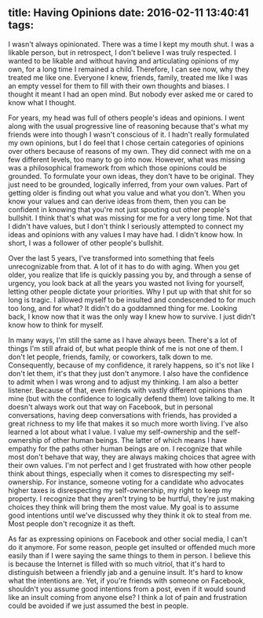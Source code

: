 title: Having Opinions
date: 2016-02-11 13:40:41
tags:
---

I wasn't always opinionated. There was a time I kept my mouth shut. I was a likable person, but in retrospect, I don't believe I was truly respected. I wanted to be likable and without having and articulating opinions of my own, for a long time I remained a child. Therefore, I can see now, why they treated me like one. Everyone I knew, friends, family, treated me like I was an empty vessel for them to fill with their own thoughts and biases. I thought it meant I had an open mind. But nobody ever asked me or cared to know what I thought. 

For years, my head was full of others people's ideas and opinions. I went along with the usual progressive line of reasoning because that's what my friends were into though I wasn't conscious of it. I hadn't really formulated my own opinions, but I do feel that I chose certain categories of opinions over others because of reasons of my own. They did connect with me on a few different levels, too many to go into now. However, what was missing was a philosophical framework from which those opinions could be grounded. To formulate your own ideas, they don't have to be original. They just need to be grounded, logically inferred, from your own values. Part of getting older is finding out what you value and what you don't. When you know your values and can derive ideas from them, then you can be confident in knowing that you're not just spouting out other people's bullshit. I think that's what was missing for me for a very long time. Not that I didn't have values, but I don't think I seriously attempted to connect my ideas and opinions with any values I may have had. I didn't know how. In short, I was a follower of other people's bullshit.

Over the last 5 years, I've transformed into something that feels unrecognizable from that. A lot of it has to do with aging. When you get older, you realize that life is quickly passing you by, and through a sense of urgency, you look back at all the years you wasted not living for yourself, letting other people dictate your priorities. Why I put up with that shit for so long is tragic. I allowed myself to be insulted and condescended to for much too long, and for what? It didn't do a goddamned thing for me. Looking back, I know now that it was the only way I knew how to survive. I just didn't know how to think for myself.

In many ways, I'm still the same as I have always been. There's a lot of things I'm still afraid of, but what people think of me is not one of them. I don't let people, friends, family, or coworkers, talk down to me. Consequently, because of my confidence, it rarely happens, so it's not like I don't let them, it's that they just don't anymore. I also have the confidence to admit when I was wrong and to adjust my thinking. I am also a better listener. Because of that, even friends with vastly different opinions than mine (but with the confidence to logically defend them) love talking to me. It doesn't always work out that way on Facebook, but in personal conversations, having deep conversations with friends, has provided a great richness to my life that makes it so much more worth living. I've also learned a lot about what I value. I value my self-ownership and the self-ownership of other human beings. The latter of which means I have empathy for the paths other human beings are on. I recognize that while most don't behave that way, they are always making choices that agree with their own values. I'm not perfect and I get frustrated with how other people think about things, especially when it comes to disrespecting my self-ownership. For instance, someone voting for a candidate who advocates higher taxes is disrespecting my self-ownership, my right to keep my property. I recognize that they aren't trying to be hurtful, they're just making choices they think will bring them the most value. My goal is to assume good intentions until we've discussed why they think it ok to steal from me. Most people don't recognize it as theft. 

As far as expressing opinions on Facebook and other social media, I can't do it anymore. For some reason, people get insulted or offended much more easily than if I were saying the same things to them in person. I believe this is because the Internet is filled with so much vitriol, that it's hard to distinguish between a friendly jab and a genuine insult. It's hard to know what the intentions are. Yet, if you're friends with someone on Facebook, shouldn't you assume good intentions from a post, even if it would sound like an insult coming from anyone else? I think a lot of pain and frustration could be avoided if we just assumed the best in people.
